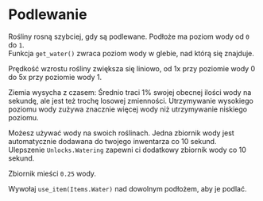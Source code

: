 # Podlewanie
Rośliny rosną szybciej, gdy są podlewane. Podłoże ma poziom wody od `0` do `1`.  
Funkcja `get_water()` zwraca poziom wody w glebie, nad którą się znajduje.  

Prędkość wzrostu rośliny zwiększa się liniowo, od 1x przy poziomie wody 0 do 5x przy poziomie wody 1.  

Ziemia wysycha z czasem: Średnio traci 1% swojej obecnej ilości wody na sekundę, ale jest też trochę losowej zmienności. Utrzymywanie wysokiego poziomu wody zużywa znacznie więcej wody niż utrzymywanie niskiego poziomu.  

Możesz używać wody na swoich roślinach. Jedna zbiornik wody jest automatycznie dodawana do twojego inwentarza co 10 sekund.  
Ulepszenie `Unlocks.Watering` zapewni ci dodatkowy zbiornik wody co 10 sekund.  

Zbiornik mieści `0.25` wody.  

Wywołaj `use_item(Items.Water)` nad dowolnym podłożem, aby je podlać.